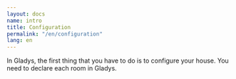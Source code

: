 ```yaml
---
layout: docs
name: intro
title: Configuration
permalink: "/en/configuration"
lang: en
---
```


In Gladys, the first thing that you have to do is to configure your house. You need to declare each room in Gladys.